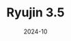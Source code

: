 ---
title: Ryujin 3.5
date: 2024-10
description: A seven-month journey. 120 hours of work, resulting in my lifelong dream accomplishment.
---